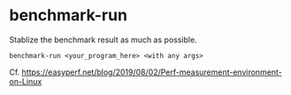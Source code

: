 benchmark-run
=============

Stablize the benchmark result as much as possible.

```
benchmark-run <your_program_here> <with any args>
```

Cf. https://easyperf.net/blog/2019/08/02/Perf-measurement-environment-on-Linux
